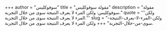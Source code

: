 +++
author = "سوفوكليس"
title = "مقولة سوفوكليس"
description = "مقولة سوفوكليس: ولكن المرء لا يعرف النتيجة سوى من خلال التجربة."
quote = '''ولكن المرء لا يعرف النتيجة سوى من خلال التجربة.''' 
slug = "ولكن-المرء-لا-يعرف-النتيجة-سوى-من-خلال-التجربة"
+++
ولكن المرء لا يعرف النتيجة سوى من خلال التجربة.
